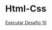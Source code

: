# Html-Css


<a href= "https://silasspinheiro.github.io/Html--CSS/desafio 10/pgprincipal.html"> Executar Desafio 10 </a>

